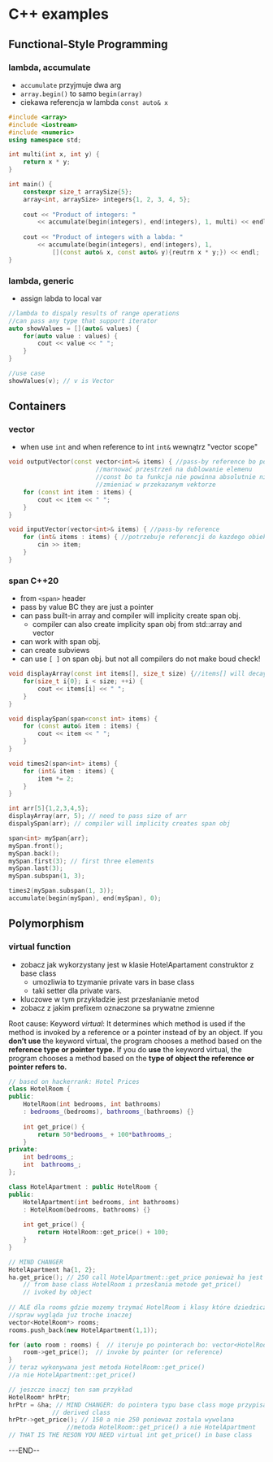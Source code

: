 # C++ examples

## Functional-Style Programming

### lambda, accumulate

* `accumulate` przyjmuje dwa arg
* `array.begin()` to samo `begin(array)`
* ciekawa referencja w lambda `const auto& x` 

```cpp
#include <array>
#include <iostream>
#include <numeric>
using namespace std;

int multi(int x, int y) {
    return x * y;
}

int main() {
    constexpr size_t arraySize{5};
    array<int, arraySize> integers{1, 2, 3, 4, 5};
    
    cout << "Product of integers: "
        << accumulate(begin(integers), end(integers), 1, multi) << endl;
        
    cout << "Product of integers with a labda: "
        << accumulate(begin(integers), end(integers), 1,
            [](const auto& x, const auto& y){reutrn x * y;}) << endl;
}
```

### lambda, generic

* assign labda to local var

```cpp
//lambda to dispaly results of range operations
//can pass any type that support iterator
auto showValues = [](auto& values) {
    for(auto value : values) {
        cout << value << " ";
    }
}

//use case
showValues(v); // v is Vector
```

## Containers

### vector

* when use `int` and when reference to int `int&` wewnątrz "vector scope"

```cpp
void outputVector(const vector<int>& items) { //pass-by reference bo po co
                        //marnować przestrzeń na dublowanie elemenu
                        //const bo ta funkcja nie powinna absolutnie nic
                        //zmieniać w przekazanym vektorze
    for (const int item : items) {
        cout << item << " ";
    }
}

void inputVector(vector<int>& items) { //pass-by reference
    for (int& items : items) { //potrzebuje referencji do kazdego obiektu
        cin >> item;
    }
}
```

### span C++20

* from `<span>` header
* pass by value BC they are just a pointer
* can pass built-in array and compiler will implicity create span obj.
  * compiler can also create implicity span obj from std::array and vector
* can work with span obj.
* can create subviews
* can use `[ ]` on span obj. but not all compilers do not make boud check!

```cpp
void displayArray(const int items[], size_t size) {//items[] will decay into pointer
    for(size_t i{0}; i < size; ++i) {
        cout << items[i] << " ";
    }
}

void displaySpan(span<const int> items) {
    for (const auto& item : items) {
        cout << item << " ";
    }
}

void times2(span<int> items) {
    for (int& item : items) {
        item *= 2;
    }
}

int arr[5]{1,2,3,4,5};
displayArray(arr, 5); // need to pass size of arr
dispalySpan(arr); // compiler will implicity creates span obj

span<int> mySpan{arr};
mySpan.front();
mySpan.back();
mySpan.first(3); // first three elements
mySpan.last(3);
mySpan.subspan(1, 3);

times2(mySpan.subspan(1, 3));
accumulate(begin(mySpan), end(mySpan), 0);
```

## Polymorphism

### virtual function

* zobacz jak wykorzystany jest w klasie HotelApartament construktor z base class
  * umozliwia to tzymanie private vars in base class
  * taki setter dla private vars.
* kluczowe w tym przykładzie jest przesłanianie metod
* zobacz z jakim prefixem oznaczone sa prywatne zmienne 

Root cause: Keyword _virtual_: It determines which method is used if the method is invoked by a reference or a pointer instead of by an object. If you **don’t use** the keyword virtual, the program chooses a method based on the **reference type or pointer type.** If you do **use** the keyword virtual, the program chooses a method based on the **type of object the reference or pointer refers to.**

```cpp
// based on hackerrank: Hotel Prices
class HotelRoom {
public:
    HotelRoom(int bedrooms, int bathrooms)
    : bedrooms_(bedrooms), bathrooms_(bathrooms) {}
    
    int get_price() {
        return 50*bedrooms_ + 100*bathrooms_;
    }
private:
    int bedrooms_;
    int  bathrooms_;
};

class HotelApartment : public HotelRoom {
public:
    HotelApartment(int bedrooms, int bathrooms)
    : HotelRoom(bedrooms, bathrooms) {}
    
    int get_price() {
        return HotelRoom::get_price() + 100;
    }
}

// MIND CHANGER
HotelApartment ha{1, 2};
ha.get_price(); // 250 call HotelApartment::get_price ponieważ ha jest derived 
    // from base class HotelRoom i przesłania metode get_price()
    // ivoked by object
    
// ALE dla rooms gdzie mozemy trzymać HotelRoom i klasy które dziedzicza po niej
//spraw wygląda juz troche inaczej
vector<HotelRoom*> rooms;
rooms.push_back(new HotelApartment(1,1));

for (auto room : rooms) {  // iteruje po pointerach bo: vector<HotelRoom*> rooms;
    room->get_price();  // invoke by pointer (or reference)
}
// teraz wykonywana jest metoda HotelRoom::get_price() 
//a nie HotelApartment::get_price()

// jeszcze inaczj ten sam przykład
HotelRoom* hrPtr;
hrPtr = &ha; // MIND CHANGER: do pointera typu base class moge przypisać
            // derived class
hrPtr->get_price(); // 150 a nie 250 poniewaz zostala wywolana 
                //metoda HotelRoom::get_price() a nie HotelApartment
// THAT IS THE RESON YOU NEED virtual int get_price() in base class
```

















---END--

